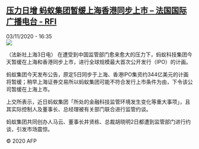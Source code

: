 <!--1604422512000-->
[压力日增 蚂蚁集团暂缓上海香港同步上市 – 法国国际广播电台 - RFI](http://www.rfi.fr//cn/contenu/20201103-%E5%8E%8B%E5%8A%9B%E6%97%A5%E5%A2%9E-%E8%9A%82%E8%9A%81%E9%9B%86%E5%9B%A2%E6%9A%82%E7%BC%93%E4%B8%8A%E6%B5%B7%E9%A6%99%E6%B8%AF%E5%90%8C%E6%AD%A5%E4%B8%8A%E5%B8%82)
------

<div>03/11/2020 - 16:35</div><img src="https://s.rfi.fr/media/display/dc4216b4-1ded-11eb-a36f-005056a98db9/w:310/p:16x9/eco0004b.201103233501.jpg"><div class="t-content__body u-clearfix"><p>（法新社上海3日电）    在遭受到中国监管部门愈来愈大的压力下，蚂蚁科技集团今天暂缓在上海和香港同步上市，进行全球规模最大首次公开发行（IPO）的计画。</p><p>    蚂蚁集团今天发布公告，原定5日同步于上海、香港IPO集资约344亿美元的计画将暂缓；稍早上海证券交易所以蚂蚁集团可能不符合发行上市条件为由，下令该公司暂缓在上海上市。</p><p>    上交所表示，近日蚂蚁集团「所处的金融科技监管环境发生变化等重大事项」，且其实际控制人及董事长、总经理被有关部门联合进行监管约谈。</p><p>    蚂蚁集团共同创办人马云、董事长井贤栋、总裁胡晓明2日都遭到监管部门进行约谈，引发市场震惊。</p><p class="t-copyright">© 2020 AFP</p>        </div>

